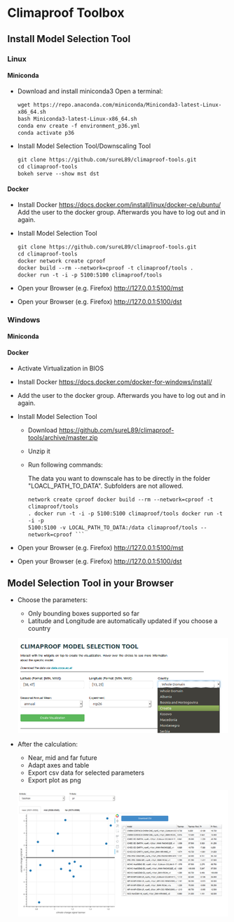 # Climaproof Toolbox

## Install Model Selection Tool
### Linux
#### Miniconda
- Download and install miniconda3
  Open a terminal:
  ```shell
  wget https://repo.anaconda.com/miniconda/Miniconda3-latest-Linux-x86_64.sh
  bash Miniconda3-latest-Linux-x86_64.sh
  conda env create -f environment_p36.yml
  conda activate p36
  ```

- Install Model Selection Tool/Downscaling Tool
  ```shell
  git clone https://github.com/sureL89/climaproof-tools.git
  cd climaproof-tools
  bokeh serve --show mst dst
  ```

#### Docker
- Install Docker
  <https://docs.docker.com/install/linux/docker-ce/ubuntu/>
  Add the user to the docker group. Afterwards you have to log out and in again.

- Install Model Selection Tool
  ```shell
  git clone https://github.com/sureL89/climaproof-tools.git
  cd climaproof-tools
  docker network create cproof
  docker build --rm --network=cproof -t climaproof/tools .
  docker run -t -i -p 5100:5100 climaproof/tools
  ```

- Open your Browser (e.g. Firefox) <http://127.0.0.1:5100/mst>
- Open your Browser (e.g. Firefox) <http://127.0.0.1:5100/dst>

### Windows
#### Miniconda

#### Docker
- Activate Virtualization in BIOS
- Install Docker
  <https://docs.docker.com/docker-for-windows/install/>
- Add the user to the docker group. Afterwards you have to log out and in again.

- Install Model Selection Tool
  - Download <https://github.com/sureL89/climaproof-tools/archive/master.zip>
  - Unzip it
  - Run following commands: 
  
    The data you want to downscale has to be directly in
    the folder "LOACL\_PATH\_TO\_DATA". Subfolders are not allowed. 
    
    ```shell cd climaproof-tools docker
    network create cproof docker build --rm --network=cproof -t climaproof/tools
    . docker run -t -i -p 5100:5100 climaproof/tools docker run -t -i -p
    5100:5100 -v LOCAL_PATH_TO_DATA:/data climaproof/tools --network=cproof ```

- Open your Browser (e.g. Firefox) <http://127.0.0.1:5100/mst>
- Open your Browser (e.g. Firefox) <http://127.0.0.1:5100/dst>


## Model Selection Tool in your Browser
- Choose the parameters:
  - Only bounding boxes supported so far
  - Latitude and Longitude are automatically updated if you choose a country

  ![Parameters](doc/img/screens_1.png)

- After the calculation:
  - Near, mid and far future
  - Adapt axes and table
  - Export csv data for selected parameters
  - Export plot as png

  ![Output](doc/img/screens_2.png)

